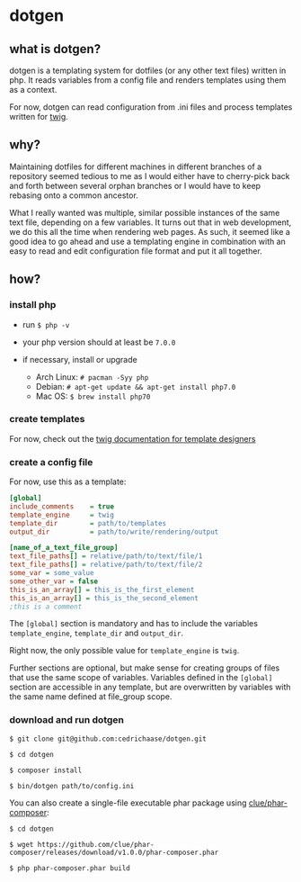 # dotgen

## what is dotgen?

dotgen is a templating system for dotfiles (or any other text files) written in
php.
It reads variables from a config file and renders templates using them as a
context.

For now, dotgen can read configuration from .ini files and process templates
written for [twig](https://github.com/twigphp/Twig).

## why?
Maintaining dotfiles for different machines in different branches of a repository
seemed tedious to me as I would either have to cherry-pick back and forth between
several orphan branches or I would have to keep rebasing onto a common ancestor.

What I really wanted was multiple, similar possible instances of the same text
file, depending on a few variables.
It turns out that in web development, we do this all the time when rendering
web pages.
As such, it seemed like a good idea to go ahead and use a templating engine in
combination with an easy to read and edit configuration file format and put it
all together.

## how?

### install php

* run `$ php -v`

* your php version should at least be `7.0.0`

* if necessary, install or upgrade

  - Arch Linux: `# pacman -Syy php`
  - Debian: `# apt-get update && apt-get install php7.0`
  - Mac OS: `$ brew install php70`

### create templates

For now, check out the [twig documentation for template designers](http://twig.sensiolabs.org/doc/templates.html)

### create a config file

For now, use this as a template:

```ini
[global]
include_comments    = true
template_engine     = twig
template_dir        = path/to/templates
output_dir          = path/to/write/rendering/output

[name_of_a_text_file_group]
text_file_paths[] = relative/path/to/text/file/1
text_file_paths[] = relative/path/to/text/file/2
some_var = some_value
some_other_var = false
this_is_an_array[] = this_is_the_first_element
this_is_an_array[] = this_is_the_second_element
;this is a comment
```

The `[global]` section is mandatory and has to include the variables
`template_engine`, `template_dir` and `output_dir`.

Right now, the only possible value for `template_engine` is `twig`.

Further sections are optional, but make sense for creating groups of files
that use the same scope of variables.
Variables defined in the `[global]` section are accessible in any template,
but are overwritten by variables with the same name defined at file_group
scope.


### download and run dotgen

```
$ git clone git@github.com:cedrichaase/dotgen.git

$ cd dotgen

$ composer install

$ bin/dotgen path/to/config.ini
```

You can also create a single-file executable phar package using
[clue/phar-composer](https://github.com/clue/phar-composer):

```
$ cd dotgen

$ wget https://github.com/clue/phar-composer/releases/download/v1.0.0/phar-composer.phar

$ php phar-composer.phar build

```
